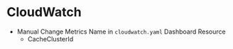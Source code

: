 # CloudWatch

* Manual Change Metrics Name in `cloudwatch.yaml` Dashboard Resource
  * CacheClusterId